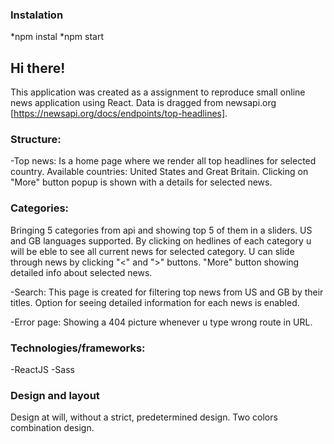 ### Instalation

*npm instal
*npm start

## Hi there!

This application was created as a assignment to reproduce small online news application using React.
Data is dragged from newsapi.org [https://newsapi.org/docs/endpoints/top-headlines].

### Structure:

-Top news: Is a home page where we render all top headlines for selected country.
Available countries: United States and Great Britain.
Clicking on "More" button popup is shown with a details for selected news.

### Categories:

Bringing 5 categories from api and showing top 5 of them in a sliders. US and GB languages supported.
By clicking on hedlines of each category u will be eble to see all current news for selected category.
U can slide through news by clicking "<" and ">" buttons.
"More" button showing detailed info about selected news.

-Search:
This page is created for filtering top news from US and GB by their titles.
Option for seeing detailed information for each news is enabled.

-Error page:
Showing a 404 picture whenever u type wrong route in URL.

### Technologies/frameworks:

-ReactJS
-Sass

### Design and layout

Design at will, without a strict, predetermined design.
Two colors combination design.
